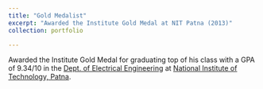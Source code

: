 ```yaml
---
title: "Gold Medalist"
excerpt: "Awarded the Institute Gold Medal at NIT Patna (2013)"
collection: portfolio

---
```

Awarded the Institute Gold Medal for graduating top of his class with a GPA of 9.34/10 in the [Dept. of Electrical Engineering](https://www.nitp.ac.in/ee/) at 
[National Institute of Technology, Patna](http://www.nitp.ac.in/php/home.php).
